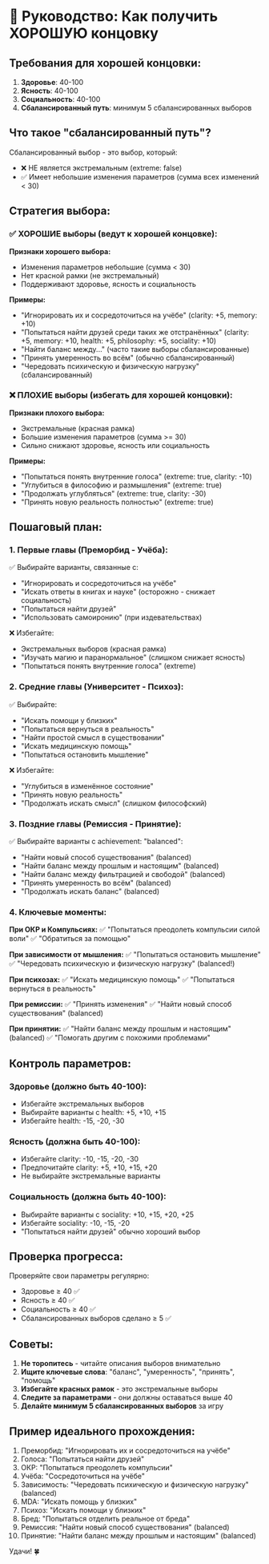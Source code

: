 # 🎯 Руководство: Как получить ХОРОШУЮ концовку

## Требования для хорошей концовки:

1. **Здоровье**: 40-100
2. **Ясность**: 40-100  
3. **Социальность**: 40-100
4. **Сбалансированный путь**: минимум 5 сбалансированных выборов

## Что такое "сбалансированный путь"?

Сбалансированный выбор - это выбор, который:
- ❌ НЕ является экстремальным (extreme: false)
- ✅ Имеет небольшие изменения параметров (сумма всех изменений < 30)

## Стратегия выбора:

### ✅ ХОРОШИЕ выборы (ведут к хорошей концовке):

**Признаки хорошего выбора:**
- Изменения параметров небольшие (сумма < 30)
- Нет красной рамки (не экстремальный)
- Поддерживают здоровье, ясность и социальность

**Примеры:**
- "Игнорировать их и сосредоточиться на учёбе" (clarity: +5, memory: +10)
- "Попытаться найти друзей среди таких же отстранённых" (clarity: +5, memory: +10, health: +5, philosophy: +5, sociality: +10)
- "Найти баланс между..." (часто такие выборы сбалансированные)
- "Принять умеренность во всём" (обычно сбалансированный)
- "Чередовать психическую и физическую нагрузку" (сбалансированный)

### ❌ ПЛОХИЕ выборы (избегать для хорошей концовки):

**Признаки плохого выбора:**
- Экстремальные (красная рамка)
- Большие изменения параметров (сумма >= 30)
- Сильно снижают здоровье, ясность или социальность

**Примеры:**
- "Попытаться понять внутренние голоса" (extreme: true, clarity: -10)
- "Углубиться в философию и размышления" (extreme: true)
- "Продолжать углубляться" (extreme: true, clarity: -30)
- "Принять новую реальность полностью" (extreme: true)

## Пошаговый план:

### 1. Первые главы (Преморбид - Учёба):
✅ Выбирайте варианты, связанные с:
- "Игнорировать и сосредоточиться на учёбе"
- "Искать ответы в книгах и науке" (осторожно - снижает социальность)
- "Попытаться найти друзей"
- "Использовать самоиронию" (при издевательствах)

❌ Избегайте:
- Экстремальных выборов (красная рамка)
- "Изучать магию и паранормальное" (слишком снижает ясность)
- "Попытаться понять внутренние голоса" (extreme)

### 2. Средние главы (Университет - Психоз):
✅ Выбирайте:
- "Искать помощи у близких"
- "Попытаться вернуться в реальность"
- "Найти простой смысл в существовании"
- "Искать медицинскую помощь"
- "Попытаться остановить мышление"

❌ Избегайте:
- "Углубиться в изменённое состояние"
- "Принять новую реальность"
- "Продолжать искать смысл" (слишком философский)

### 3. Поздние главы (Ремиссия - Принятие):
✅ Выбирайте варианты с achievement: "balanced":
- "Найти новый способ существования" (balanced)
- "Найти баланс между прошлым и настоящим" (balanced)
- "Найти баланс между фильтрацией и свободой" (balanced)
- "Принять умеренность во всём" (balanced)
- "Продолжать искать баланс" (balanced)

### 4. Ключевые моменты:

**При ОКР и Компульсиях:**
✅ "Попытаться преодолеть компульсии силой воли"
✅ "Обратиться за помощью"

**При зависимости от мышления:**
✅ "Попытаться остановить мышление"
✅ "Чередовать психическую и физическую нагрузку" (balanced!)

**При психозах:**
✅ "Искать медицинскую помощь"
✅ "Попытаться вернуться в реальность"

**При ремиссии:**
✅ "Принять изменения"
✅ "Найти новый способ существования" (balanced)

**При принятии:**
✅ "Найти баланс между прошлым и настоящим" (balanced)
✅ "Помогать другим с похожими проблемами"

## Контроль параметров:

### Здоровье (должно быть 40-100):
- Избегайте экстремальных выборов
- Выбирайте варианты с health: +5, +10, +15
- Избегайте health: -15, -20, -30

### Ясность (должна быть 40-100):
- Избегайте clarity: -10, -15, -20, -30
- Предпочитайте clarity: +5, +10, +15, +20
- Не выбирайте экстремальные варианты

### Социальность (должна быть 40-100):
- Выбирайте варианты с sociality: +10, +15, +20, +25
- Избегайте sociality: -10, -15, -20
- "Попытаться найти друзей" обычно хороший выбор

## Проверка прогресса:

Проверяйте свои параметры регулярно:
- Здоровье ≥ 40 ✅
- Ясность ≥ 40 ✅
- Социальность ≥ 40 ✅
- Сбалансированных выборов сделано ≥ 5 ✅

## Советы:

1. **Не торопитесь** - читайте описания выборов внимательно
2. **Ищите ключевые слова**: "баланс", "умеренность", "принять", "помощь"
3. **Избегайте красных рамок** - это экстремальные выборы
4. **Следите за параметрами** - они должны оставаться выше 40
5. **Делайте минимум 5 сбалансированных выборов** за игру

## Пример идеального прохождения:

1. Преморбид: "Игнорировать их и сосредоточиться на учёбе"
2. Голоса: "Попытаться найти друзей"
3. ОКР: "Попытаться преодолеть компульсии"
4. Учёба: "Сосредоточиться на учёбе"
5. Зависимость: "Чередовать психическую и физическую нагрузку" (balanced)
6. MDA: "Искать помощь у близких"
7. Психоз: "Искать помощи у близких"
8. Бред: "Попытаться отделить реальное от бреда"
9. Ремиссия: "Найти новый способ существования" (balanced)
10. Принятие: "Найти баланс между прошлым и настоящим" (balanced)

Удачи! 🍀

